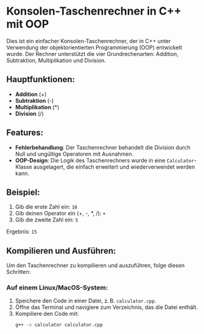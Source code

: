 # Konsolen-Taschenrechner in C++ mit OOP

Dies ist ein einfacher Konsolen-Taschenrechner, der in C++ unter Verwendung der objektorientierten Programmierung (OOP) entwickelt wurde. Der Rechner unterstützt die vier Grundrechenarten: Addition, Subtraktion, Multiplikation und Division.

## Hauptfunktionen:
- **Addition** (+)
- **Subtraktion** (-)
- **Multiplikation** (*)
- **Division** (/)

## Features:
- **Fehlerbehandlung**: Der Taschenrechner behandelt die Division durch Null und ungültige Operatoren mit Ausnahmen.
- **OOP-Design**: Die Logik des Taschenrechners wurde in eine `Calculator`-Klasse ausgelagert, die einfach erweitert und wiederverwendet werden kann.

## Beispiel:
1. Gib die erste Zahl ein: `10`
2. Gib deinen Operator ein (+, -, *, /): `+`
3. Gib die zweite Zahl ein: `5`

Ergebnis: `15`

## Kompilieren und Ausführen:
Um den Taschenrechner zu kompilieren und auszuführen, folge diesen Schritten:

### Auf einem Linux/MacOS-System:
1. Speichere den Code in einer Datei, z. B. `calculator.cpp`.
2. Öffne das Terminal und navigiere zum Verzeichnis, das die Datei enthält.
3. Kompiliere den Code mit:
   ```bash
   g++ -o calculator calculator.cpp
